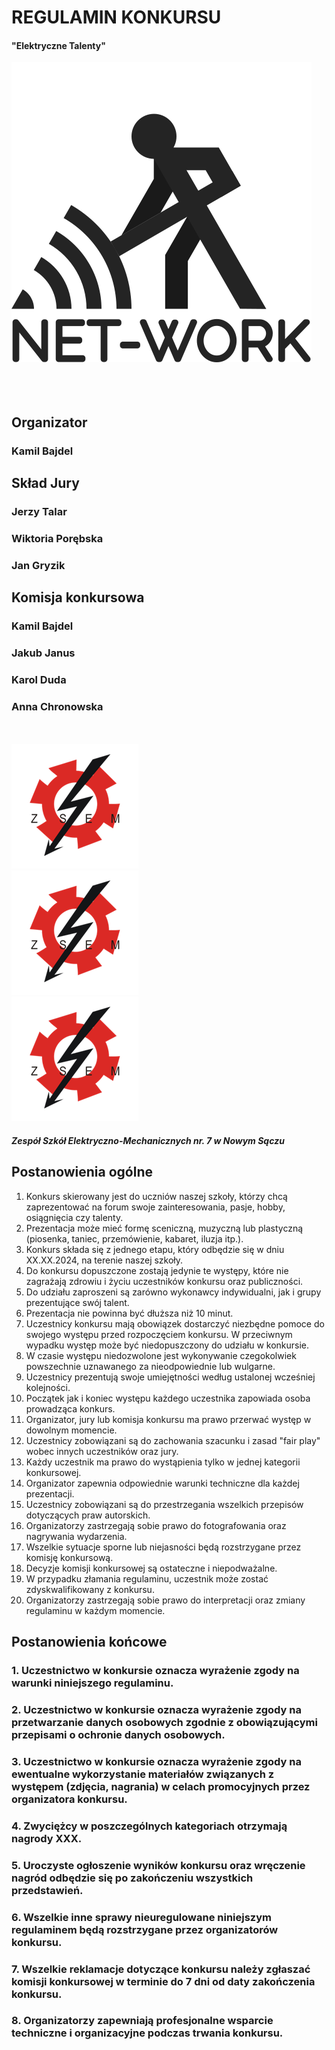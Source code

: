 <!-- markdownlint-disable MD033 -->
<!-- markdownlint-disable MD041 -->
<!-- markdownlint-disable MD010 -->

<div class="container">
	<div class="content-expanded">
		<h1 class="title-text">REGULAMIN KONKURSU</h1>
		<h4 class="title-text">"Elektryczne Talenty"</h4>
		<img src="../static/net_work_logo.png" alt="Net-Work Logo" class="img-sm">
	</div>
</div>

<br/>
<br/>
<br/>

<div class="container-center">
	<div class="container">
		<div class="content">
			<h2><strong>Organizator</strong></h2>
			<h3>Kamil Bajdel</h3>
		</div>
	</div>
	<div class="container">
		<div class="content">
			<h2><strong>Skład Jury</strong></h2>
			<h3>Jerzy Talar</h3>
			<h3>Wiktoria Porębska</h3>
			<h3>Jan Gryzik</h3>
		</div>
	</div>
	<div class="container">
		<div class="content">
			<h2><strong>Komisja konkursowa</strong></h2>
			<h3>Kamil Bajdel</h3>
			<h3>Jakub Janus</h3>
			<h3>Karol Duda</h3>
			<h3>Anna Chronowska</h3>
		</div>
	</div>
</div>

<br/>
<br/>
<div class="container-center">
	<div class="content-compact">
		<img src="../static/zsem_logo.png" alt="ZSEM Logo" class="img-xxs">
	</div>
	<div class="content-compact">
		<img src="../static/zsem_logo.png" alt="ZSEM Logo" class="img-xs">
	</div>
	<div class="content-compact">
		<img src="../static/zsem_logo.png" alt="ZSEM Logo" class="img-xxs">
	</div>
</div>

<div class="container-center">
	<div class="content">
		<h5>Zespół Szkół Elektryczno-Mechanicznych nr. 7 w Nowym Sączu</h5>
	</div>
</div>

<div class="page"/>

<div class="container-center">
    <h2 class="title-text">Postanowienia ogólne</h2>
</div>

<div class="container-left">
<div class="content">
	<ol>
		<li>Konkurs skierowany jest do uczniów naszej szkoły, którzy chcą zaprezentować na forum swoje zainteresowania, pasje, hobby, osiągnięcia czy talenty.</li>
		<li>Prezentacja może mieć formę sceniczną, muzyczną lub plastyczną (piosenka, taniec, przemówienie, kabaret, iluzja itp.).</li>
		<li>Konkurs składa się z jednego etapu, który odbędzie się w dniu XX.XX.2024, na terenie naszej szkoły.</li>
		<li>Do konkursu dopuszczone zostają jedynie te występy, które nie zagrażają zdrowiu i życiu uczestników konkursu oraz publiczności.</li>
		<li>Do udziału zaproszeni są zarówno wykonawcy indywidualni, jak i grupy prezentujące swój talent.</li>
		<li>Prezentacja nie powinna być dłuższa niż 10 minut.</li>
		<li>Uczestnicy konkursu mają obowiązek dostarczyć niezbędne pomoce do swojego występu przed rozpoczęciem konkursu. W przeciwnym wypadku występ może być niedopuszczony do udziału w konkursie.</li>
		<li>W czasie występu niedozwolone jest wykonywanie czegokolwiek powszechnie uznawanego za nieodpowiednie lub wulgarne.</li>
		<li>Uczestnicy prezentują swoje umiejętności według ustalonej wcześniej kolejności.</li>
		<li>Początek jak i koniec występu każdego uczestnika zapowiada osoba prowadząca konkurs.</li>
		<li>Organizator, jury lub komisja konkursu ma prawo przerwać występ w dowolnym momencie.</li>
		<li>Uczestnicy zobowiązani są do zachowania szacunku i zasad "fair play" wobec innych uczestników oraz jury.</li>
		<li>Każdy uczestnik ma prawo do wystąpienia tylko w jednej kategorii konkursowej.</li>
		<li>Organizator zapewnia odpowiednie warunki techniczne dla każdej prezentacji.</li>
		<li>Uczestnicy zobowiązani są do przestrzegania wszelkich przepisów dotyczących praw autorskich.</li>
		<li>Organizatorzy zastrzegają sobie prawo do fotografowania oraz nagrywania wydarzenia.</li>
		<li>Wszelkie sytuacje sporne lub niejasności będą rozstrzygane przez komisję konkursową.</li>
		<li>Decyzje komisji konkursowej są ostateczne i niepodważalne.</li>
		<li>W przypadku złamania regulaminu, uczestnik może zostać zdyskwalifikowany z konkursu.</li>
		<li>Organizatorzy zastrzegają sobie prawo do interpretacji oraz zmiany regulaminu w każdym momencie.</li>
	</ol>
</div>

<div class="page"/>

<div class="container-center">
    <h2 class="title-text">Postanowienia końcowe</h2>
</div>

<div class="container-left">
<div class="content">
	<h3>1. Uczestnictwo w konkursie oznacza wyrażenie zgody na warunki niniejszego regulaminu.</h3>
	<h3>2. Uczestnictwo w konkursie oznacza wyrażenie zgody na przetwarzanie danych osobowych zgodnie z obowiązującymi przepisami o ochronie danych osobowych.</h3>
	<h3>3. Uczestnictwo w konkursie oznacza wyrażenie zgody na ewentualne wykorzystanie materiałów związanych z występem (zdjęcia, nagrania) w celach promocyjnych przez organizatora konkursu.</h3>
	<h3>4. Zwyciężcy w poszczególnych kategoriach otrzymają nagrody XXX.</h3>
	<h3>5. Uroczyste ogłoszenie wyników konkursu oraz wręczenie nagród odbędzie się po zakończeniu wszystkich przedstawień.</h3>
	<h3>6. Wszelkie inne sprawy nieuregulowane niniejszym regulaminem będą rozstrzygane przez organizatorów konkursu.</h3>
	<h3>7. Wszelkie reklamacje dotyczące konkursu należy zgłaszać komisji konkursowej w terminie do 7 dni od daty zakończenia konkursu.</h3>
	<h3>8. Organizatorzy zapewniają profesjonalne wsparcie techniczne i organizacyjne podczas trwania konkursu.</h3>
</div>
